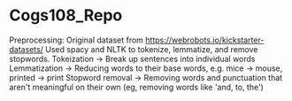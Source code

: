 # Cogs108_Repo

Preprocessing: 
Original dataset from https://webrobots.io/kickstarter-datasets/
Used spacy and NLTK to tokenize, lemmatize, and remove stopwords. 
  Tokeization -> Break up sentences into individual words
  Lemmatization -> Reducing words to their base words, e.g. mice -> mouse, printed -> print
  Stopword removal -> Removing words and punctuation that aren't meaningful on their own (eg, removing words like 'and, to, the')             
